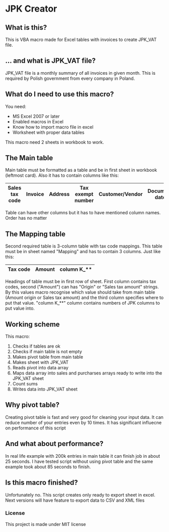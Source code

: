 # JPK Creator

## What is this?
This is VBA macro made for Excel tables with invoices to create JPK_VAT file. 

## ... and what is JPK_VAT file?
JPK_VAT file is a monthly summary of all invoices in given month. This is required by Polish government from every company in Poland. 

## What do I need to use this macro?

You need:
* MS Excel 2007 or later
* Enabled macros in Excel
* Know how to import macro file in excel
* Worksheet with proper data tables

This macro need 2 sheets in workbook to work. 

## The Main table
Main table must be formatted as a table and be in first sheet in workbook (leftmost card). Also it has to contain columns like this:

|  Sales tax code  |  Invoice  |  Address  |  Tax exempt number  |  Customer/Vendor  |  Document date  |  Date  |  Amount origin  |  Sales tax amount  |
|------------------|-----------|-----------|---------------------|-------------------|-----------------|--------|-----------------|--------------------|

Table can have other columns but it has to have mentioned column names. Order has no matter

## The Mapping table
Second required table is 3-column table with tax code mappings. This table must be in sheet named "Mapping" and has to contain 3 columns. Just like this: 

|  Tax code  |  Amount  |  column K_**  |
|------------|----------|---------------|


Headings of table must be in first row of sheet. First column contains tax codes, second ("Amount") can has "Origin" or "Sales tax amount" strings. By this values macro recognise which value should take from main table (Amount origin or Sales tax amount) and the third column specifies where to put that value. "column K_**" column contains numbers of JPK columns to put value into.

## Working scheme

 This macro:

1. Checks if tables are ok
2. Checks if main table is not empty
3. Makes pivot table from main table
4. Makes sheet with JPK_VAT
5. Reads pivot into data array
6. Maps data array into sales and purcharses arrays ready to write into the JPK_VAT sheet
7. Count sums
8. Writes data into JPK_VAT sheet

## Why pivot table? 
Creating pivot table is fast and very good for cleaning your input data. It can reduce number of your entries even by 10 times. It has significant influecne on performance of this script

## And what about performance?
In real life example with 200k entries in main table it can finish job in about 25 seconds. I have tested script without using pivot table and the same example took about 85 seconds to finish.

## Is this macro finished?
Unfortunately no. This script creates only ready to export sheet in excel. Next versions will have feature to export data to CSV and XML files

### License
This project is made under MIT license